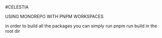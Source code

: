 #CELESTIA

USING MONOREPO WITH PNPM WORKSPACES


in order to build all the packages you can simply run pnpm run build in the root dir

